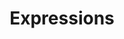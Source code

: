 ---
title: Expressions
direct_url: https://projects.calebevans.me/expressions/
category: math
description: Create beautiful math expressions using TeX
---